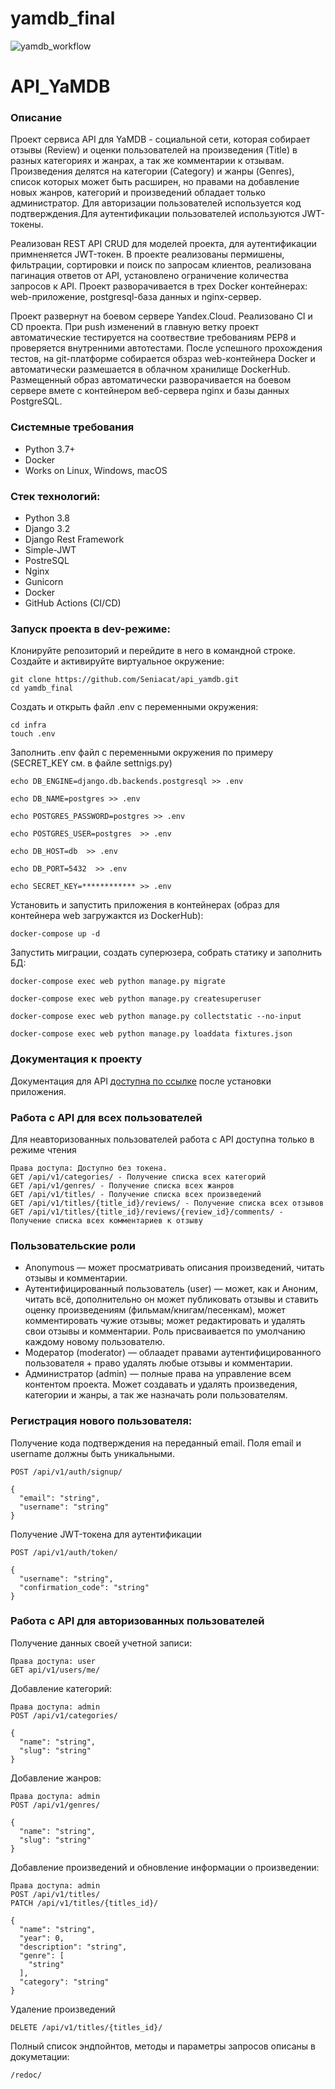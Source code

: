 # yamdb_final

![yamdb_workflow](https://github.com/Seniacat/yamdb_final/actions/workflows/yamdb_workflow.yml/badge.svg)


# API_YaMDB

### Описание
Проект сервиса API для YaMDB - социальной сети, которая собирает отзывы (Review) и оценки пользователей
на произведения (Title) в разных категориях и жанрах, а так же комментарии к отзывам.
Произведения делятся на категории (Category) и жанры (Genres), список которых может быть расширен, но правами на добавление
новых жанров, категорий и произведений обладает только администратор. 
Для авторизации пользователей используется код подтверждения.Для аутентификации пользователей используются JWT-токены. 

Реализован REST API CRUD для моделей проекта, для аутентификации примненяется JWT-токен. В проекте реализованы пермишены, фильтрации, сортировки и поиск по запросам клиентов, реализована пагинация ответов от API, установлено ограничение количества запросов к API. Проект разворачивается в трех Docker контейнерах: web-приложение, postgresql-база данных и nginx-сервер.

Проект развернут на боевом сервере Yandex.Cloud. Реализовано CI и CD проекта. При push изменений в главную ветку проект автоматические тестируется на соотвествие требованиям PEP8 и проверяется внутренними автотестами. После успешного прохождения тестов, на git-платформе собирается обзраз web-контейнера Docker и автоматически размешается в облачном хранилище DockerHub. Размещенный образ автоматически разворачивается на боевом сервере вмете с контейнером веб-сервера nginx и базы данных PostgreSQL.

### Системные требования
- Python 3.7+
- Docker
- Works on Linux, Windows, macOS

### Стек технологий:
- Python 3.8
- Django 3.2
- Django Rest Framework
- Simple-JWT
- PostreSQL
- Nginx
- Gunicorn
- Docker
- GitHub Actions (CI/CD)

### Запуск проекта в dev-режиме:
Клонируйте репозиторий и перейдите в него в командной строке.
Создайте и активируйте виртуальное окружение:
```
git clone https://github.com/Seniacat/api_yamdb.git
cd yamdb_final
```
Cоздать и открыть файл .env с переменными окружения:
```
cd infra
touch .env
```
Заполнить .env файл с переменными окружения по примеру (SECRET_KEY см. в файле settnigs.py)
```
echo DB_ENGINE=django.db.backends.postgresql >> .env

echo DB_NAME=postgres >> .env

echo POSTGRES_PASSWORD=postgres >> .env

echo POSTGRES_USER=postgres  >> .env

echo DB_HOST=db  >> .env

echo DB_PORT=5432  >> .env

echo SECRET_KEY=************ >> .env
```
Установить и запустить приложения в контейнерах (образ для контейнера web загружактся из DockerHub):
```
docker-compose up -d
```
Запустить миграции, создать суперюзера, собрать статику и заполнить БД:
```
docker-compose exec web python manage.py migrate

docker-compose exec web python manage.py createsuperuser

docker-compose exec web python manage.py collectstatic --no-input 

docker-compose exec web python manage.py loaddata fixtures.json
```
### Документация к проекту
Документация для API [доступна по ссылке](http://51.250.17.100/redoc/) после установки приложения.

### Работа с API для всех пользователей
Для неавторизованных пользователей работа с API доступна только в режиме чтения
```
Права доступа: Доступно без токена.
GET /api/v1/categories/ - Получение списка всех категорий
GET /api/v1/genres/ - Получение списка всех жанров
GET /api/v1/titles/ - Получение списка всех произведений
GET /api/v1/titles/{title_id}/reviews/ - Получение списка всех отзывов
GET /api/v1/titles/{title_id}/reviews/{review_id}/comments/ - Получение списка всех комментариев к отзыву
```
### Пользовательские роли
- Anonymous — может просматривать описания произведений, читать отзывы и комментарии.
- Аутентифицированный пользователь (user) — может, как и Аноним, читать всё, дополнительно он может публиковать отзывы и ставить оценку произведениям (фильмам/книгам/песенкам), может комментировать чужие отзывы; может редактировать и удалять свои отзывы и комментарии. Роль присваивается по умолчанию каждому новому пользователю.
- Модератор (moderator) — облаадет правами аутентифицированного пользователя + право удалять любые отзывы и комментарии.
- Администратор (admin) — полные права на управление всем контентом проекта. Может создавать и удалять произведения, категории и жанры, а так же назначать роли пользователям.

### Регистрация нового пользователя:
Получение кода подтверждения на переданный email. Поля email и username должны быть уникальными.
```
POST /api/v1/auth/signup/

{
  "email": "string",
  "username": "string"
}
```
 Получение JWT-токена для аутентификации
```
POST /api/v1/auth/token/

{
  "username": "string",
  "confirmation_code": "string"
}
```
### Работа с API для авторизованных пользователей
 Получение данных своей учетной записи:
```
Права доступа: user
GET api/v1/users/me/
```
Добавление категорий:
```
Права доступа: admin
POST /api/v1/categories/

{
  "name": "string",
  "slug": "string"
}
```
Добавление жанров:
```
Права доступа: admin
POST /api/v1/genres/

{
  "name": "string",
  "slug": "string"
}
```
Добавление произведений и обновление информации о произведении:
```
Права доступа: admin
POST /api/v1/titles/
PATCH /api/v1/titles/{titles_id}/

{
  "name": "string",
  "year": 0,
  "description": "string",
  "genre": [
    "string"
  ],
  "category": "string"
}
```
Удаление произведений
```
DELETE /api/v1/titles/{titles_id}/
```
Полный список эндпойнтов, методы и параметры запросов описаны в докуметации:
```
/redoc/ 
```
